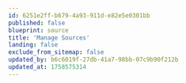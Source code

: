 ```yaml
---
id: 6251e2ff-b679-4a93-911d-e82e5e0301bb
published: false
blueprint: source
title: 'Manage Sources'
landing: false
exclude_from_sitemap: false
updated_by: b6c6019f-27db-41a7-98bb-07c9b90f212b
updated_at: 1758575314
---
```

